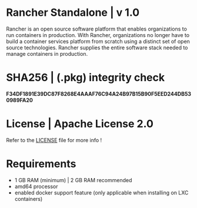 # Rancher Standalone | v 1.0
Rancher is an open source software platform that enables organizations to run containers in production. With Rancher, organizations no longer have to build a container services platform from scratch using a distinct set of open source technologies. Rancher supplies the entire software stack needed to manage containers in production.

# SHA256 | (.pkg) integrity check
**F34DF1891E39DC87F8268E4AAAF76C94A24B97B15B90F5EED244DB530989FA20**

# License | Apache License 2.0
Refer to the [LICENSE](https://github.com/krakky/market/blob/master/rancher_standalone/LICENSE) file for more info !

# Requirements
- 1 GB RAM (minimum) | 2 GB RAM recommended
- amd64 processor
- enabled docker support feature (only applicable when installing on LXC containers)

